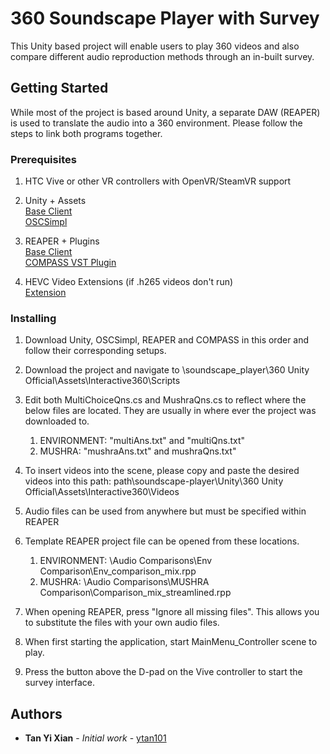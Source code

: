 # 360 Soundscape Player with Survey

This Unity based project will enable users to play 360 videos and also compare different audio reproduction methods through an in-built survey.

## Getting Started

While most of the project is based around Unity, a separate DAW (REAPER) is used to translate the audio into a 360 environment. Please follow the steps to link both programs together.

### Prerequisites
1. HTC Vive or other VR controllers with OpenVR/SteamVR support

2. Unity + Assets  
[Base Client](https://unity3d.com/get-unity/download)  
[OSCSimpl](https://assetstore.unity.com/packages/tools/input-management/osc-simpl-53710)

3. REAPER + Plugins  
[Base Client](https://www.reaper.fm/)  
[COMPASS VST Plugin](http://research.spa.aalto.fi/projects/compass_vsts/plugins.html)

4. HEVC Video Extensions (if .h265 videos don't run)  
[Extension](https://www.microsoft.com/en-us/p/hevc-video-extensions-from-device-manufacturer/9n4wgh0z6vhq)

### Installing
1. Download Unity, OSCSimpl, REAPER and COMPASS in this order and follow their corresponding setups.

2. Download the project and navigate to \soundscape_player\360 Unity Official\Assets\Interactive360\Scripts

3. Edit both MultiChoiceQns.cs and MushraQns.cs to reflect where the below files are located. They are usually in where ever the project was downloaded to.
     1. ENVIRONMENT: "multiAns.txt" and "multiQns.txt"
     2. MUSHRA: "mushraAns.txt" and mushraQns.txt"
     
4. To insert videos into the scene, please copy and paste the desired videos into this path:
   path\soundscape-player\Unity\360 Unity Official\Assets\Interactive360\Videos
   
5. Audio files can be used from anywhere but must be specified within REAPER

6. Template REAPER project file can be opened from these locations.
     1. ENVIRONMENT: \Audio Comparisons\Env Comparison\Env_comparison_mix.rpp
     2. MUSHRA: \Audio Comparisons\MUSHRA Comparison\Comparison_mix_streamlined.rpp
     
7. When opening REAPER, press "Ignore all missing files". This allows you to substitute the files with your own audio files.

8. When first starting the application, start MainMenu_Controller scene to play.

9. Press the button above the D-pad on the Vive controller to start the survey interface.
          

## Authors

* **Tan Yi Xian** - *Initial work* - [ytan101](https://github.com/ytan101)
